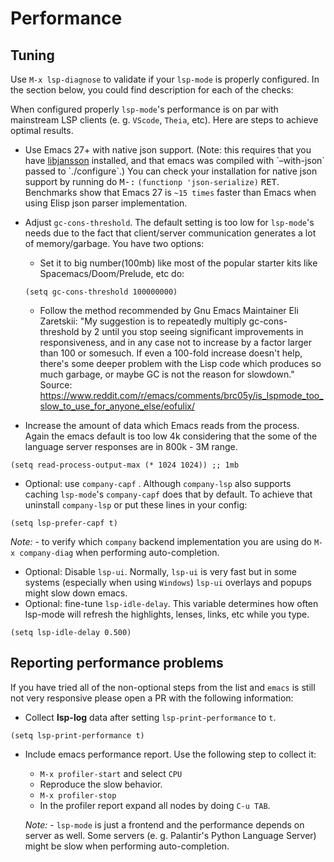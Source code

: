Performance
===========

## Tuning

Use `M-x lsp-diagnose` to validate if your `lsp-mode` is properly configured. In the section below, you could find description for each of the checks:

When configured properly `lsp-mode`'s performance is on par with mainstream LSP clients (e. g. `VScode`, `Theia`, etc). Here are steps to achieve optimal results.

- Use Emacs 27+ with native json support. (Note: this requires that you have [libjansson](http://www.digip.org/jansson/) installed, and that emacs was compiled with \`–with-json\` passed to \`./configure\`.) You can check your installation for native json support by running do <kbd>M-:</kbd> `(functionp 'json-serialize)` <kbd>RET</kbd>. 
Benchmarks show that Emacs 27 is `~15 times` faster than Emacs when using Elisp json parser implementation.

- Adjust `gc-cons-threshold`. The default setting is too low for `lsp-mode`'s needs due to the fact that client/server communication generates a lot of memory/garbage. You have two options:

    - Set it to big number(100mb) like most of the popular starter kits like Spacemacs/Doom/Prelude, etc do:

    ```elisp
    (setq gc-cons-threshold 100000000)
    ```

    - Follow the method recommended by Gnu Emacs Maintainer Eli Zaretskii: "My suggestion is to repeatedly multiply gc-cons-threshold by 2 until you stop seeing significant improvements in responsiveness, and in any case not to increase by a factor larger than 100 or somesuch. If even a 100-fold increase doesn't help, there's some deeper problem with the Lisp code which produces so much garbage, or maybe GC is not the reason for slowdown." Source: <https://www.reddit.com/r/emacs/comments/brc05y/is_lspmode_too_slow_to_use_for_anyone_else/eofulix/>
    
- Increase the amount of data which Emacs reads from the process. Again the emacs default is too low 4k considering that the some of the language server responses are in 800k - 3M range.

``` elisp
(setq read-process-output-max (* 1024 1024)) ;; 1mb
```

- Optional: use `company-capf` . Although `company-lsp` also supports caching `lsp-mode`'s `company-capf` does that by default. To achieve that uninstall `company-lsp` or put these lines in your config:

``` elisp
(setq lsp-prefer-capf t)
```

*Note:* - to verify which `company` backend implementation you are using do `M-x company-diag` when performing auto-completion.

- Optional: Disable `lsp-ui`. Normally, `lsp-ui` is very fast but in some systems (especially when using `Windows`) `lsp-ui` overlays and popups might slow down emacs.
- Optional: fine-tune `lsp-idle-delay`. This variable determines how often lsp-mode will refresh the highlights, lenses, links, etc while you type.

``` elisp
(setq lsp-idle-delay 0.500)
```

## Reporting performance problems

If you have tried all of the non-optional steps from the list and `emacs` is still not very responsive please open a PR with the following information:

- Collect **lsp-log** data after setting `lsp-print-performance` to `t`.

``` elisp
(setq lsp-print-performance t)
```

- Include emacs performance report. Use the following step to collect it:
  - `M-x profiler-start` and select `CPU`
  - Reproduce the slow behavior.
  - `M-x profiler-stop`
  - In the profiler report expand all nodes by doing `C-u TAB`.

  *Note:* - `lsp-mode` is just a frontend and the performance depends on server as well. Some servers (e. g. Palantir's Python Language Server) might be slow when performing auto-completion.

